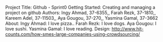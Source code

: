 Project Title: Github - Sprint0
Getting Started: Creating and managing a project on github
Authors: Ingy Ahmad, 37-6355,, Farah Rezk, 37-1810,, Kareem Adel, 37-11503,, Aya Gougou, 37-270,, Yasmina Gamal, 37-3662
About: Ingy Ahmad: I love pizza..
Farah Rezk: I love dogs.
Aya Gougou: I love sushi.
Yasmina Gamal: I love reading.
Design: http://www.hit-counts.com/how-smes-large-companies-using-crowdsourcing/


